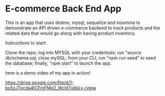 # E-commerce Back End App

This is an app that uses dotenv, mysql, sequelize and insomnia to demonstrate an API driven e-commerce backend to track products and the related data that would go along with having product inventory.

Instructions to start:

Clone the repo;
log into MYSQL with your credentials;
run "source db/schema.sql;
close mySQL;
from your CLI, run "npm run seed" to seed the database;
finally, "npm start" to launch the app.

here is a demo video of my app in action!

https://drive.google.com/file/d/1-bs5zJTocda4tCFmFMe2_Wcld7ubkLy-/view
